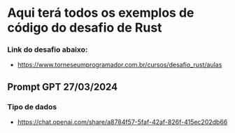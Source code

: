 # Aqui terá todos os exemplos de código do desafio de Rust
### Link do desafio abaixo:
- https://www.torneseumprogramador.com.br/cursos/desafio_rust/aulas

## Prompt GPT 27/03/2024
### Tipo de dados
- https://chat.openai.com/share/a8784f57-5faf-42af-826f-415ec202db66